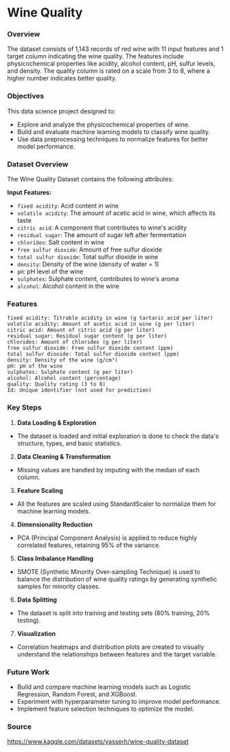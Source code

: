 # Wine Quality 

### Overview

The dataset consists of 1,143 records of red wine with 11 input features and 1 target column indicating the wine quality. The features include physicochemical properties like acidity, alcohol content, pH, sulfur levels, and density. The quality column is rated on a scale from 3 to 8, where a higher number indicates better quality.

### Objectives 

This data science project designed to:

- Explore and analyze the physicochemical properties of wine.
- Build and evaluate machine learning models to classify wine quality.
- Use data preprocessing techniques to normalize features for better model performance.

### Dataset Overview

The Wine Quality Dataset contains the following attributes:

**Input Features:**
- `fixed acidity`: Acid content in wine
- `volatile acidity`: The amount of acetic acid in wine, which affects its taste
- `citric acid`: A component that contributes to wine's acidity
- `residual sugar`: The amount of sugar left after fermentation
- `chlorides`: Salt content in wine
- `free sulfur dioxide`: Amount of free sulfur dioxide
- `total sulfur dioxide`: Total sulfur dioxide in wine
- `density`: Density of the wine (density of water = 1)
- `pH`: pH level of the wine
- `sulphates`: Sulphate content, contributes to wine's aroma
- `alcohol`: Alcohol content in the wine

### Features

    fixed acidity: Titrable acidity in wine (g tartaric acid per liter)
    volatile acidity: Amount of acetic acid in wine (g per liter)
    citric acid: Amount of citric acid (g per liter)
    residual sugar: Residual sugar content (g per liter)
    chlorides: Amount of chlorides (g per liter)
    free sulfur dioxide: Free sulfur dioxide content (ppm)
    total sulfur dioxide: Total sulfur dioxide content (ppm)
    density: Density of the wine (g/cm³)
    pH: pH of the wine
    sulphates: Sulphate content (g per liter)
    alcohol: Alcohol content (percentage)
    quality: Quality rating (3 to 8)
    Id: Unique identifier (not used for prediction)

### Key Steps

1. **Data Loading & Exploration**
- The dataset is loaded and initial exploration is done to check the data's structure, types, and basic statistics.

2. **Data Cleaning & Transformation**
- Missing values are handled by imputing with the median of each column.

3. **Feature Scaling**
- All the features are scaled using StandardScaler to normalize them for machine learning models.

4. **Dimensionality Reduction**
- PCA (Principal Component Analysis) is applied to reduce highly correlated features, retaining 95% of the variance.

5. **Class Imbalance Handling**
- SMOTE (Synthetic Minority Over-sampling Technique) is used to balance the distribution of wine quality ratings by generating synthetic samples for minority classes.

6. **Data Splitting**
- The dataset is split into training and testing sets (80% training, 20% testing).

7. **Visualization**
- Correlation heatmaps and distribution plots are created to visually understand the relationships between features and the target variable.

### Future Work

- Build and compare machine learning models such as Logistic Regression, Random Forest, and XGBoost.
- Experiment with hyperparameter tuning to improve model performance.
- Implement feature selection techniques to optimize the model.

### Source

https://www.kaggle.com/datasets/yasserh/wine-quality-dataset
